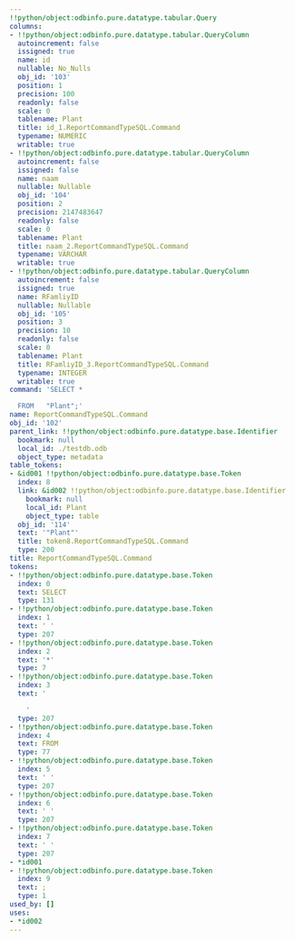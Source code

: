 ```yaml
---
!!python/object:odbinfo.pure.datatype.tabular.Query
columns:
- !!python/object:odbinfo.pure.datatype.tabular.QueryColumn
  autoincrement: false
  issigned: true
  name: id
  nullable: No_Nulls
  obj_id: '103'
  position: 1
  precision: 100
  readonly: false
  scale: 0
  tablename: Plant
  title: id_1.ReportCommandTypeSQL.Command
  typename: NUMERIC
  writable: true
- !!python/object:odbinfo.pure.datatype.tabular.QueryColumn
  autoincrement: false
  issigned: false
  name: naam
  nullable: Nullable
  obj_id: '104'
  position: 2
  precision: 2147483647
  readonly: false
  scale: 0
  tablename: Plant
  title: naam_2.ReportCommandTypeSQL.Command
  typename: VARCHAR
  writable: true
- !!python/object:odbinfo.pure.datatype.tabular.QueryColumn
  autoincrement: false
  issigned: true
  name: RFamliyID
  nullable: Nullable
  obj_id: '105'
  position: 3
  precision: 10
  readonly: false
  scale: 0
  tablename: Plant
  title: RFamliyID_3.ReportCommandTypeSQL.Command
  typename: INTEGER
  writable: true
command: 'SELECT *

  FROM   "Plant";'
name: ReportCommandTypeSQL.Command
obj_id: '102'
parent_link: !!python/object:odbinfo.pure.datatype.base.Identifier
  bookmark: null
  local_id: ./testdb.odb
  object_type: metadata
table_tokens:
- &id001 !!python/object:odbinfo.pure.datatype.base.Token
  index: 8
  link: &id002 !!python/object:odbinfo.pure.datatype.base.Identifier
    bookmark: null
    local_id: Plant
    object_type: table
  obj_id: '114'
  text: '"Plant"'
  title: token8.ReportCommandTypeSQL.Command
  type: 200
title: ReportCommandTypeSQL.Command
tokens:
- !!python/object:odbinfo.pure.datatype.base.Token
  index: 0
  text: SELECT
  type: 131
- !!python/object:odbinfo.pure.datatype.base.Token
  index: 1
  text: ' '
  type: 207
- !!python/object:odbinfo.pure.datatype.base.Token
  index: 2
  text: '*'
  type: 7
- !!python/object:odbinfo.pure.datatype.base.Token
  index: 3
  text: '

    '
  type: 207
- !!python/object:odbinfo.pure.datatype.base.Token
  index: 4
  text: FROM
  type: 77
- !!python/object:odbinfo.pure.datatype.base.Token
  index: 5
  text: ' '
  type: 207
- !!python/object:odbinfo.pure.datatype.base.Token
  index: 6
  text: ' '
  type: 207
- !!python/object:odbinfo.pure.datatype.base.Token
  index: 7
  text: ' '
  type: 207
- *id001
- !!python/object:odbinfo.pure.datatype.base.Token
  index: 9
  text: ;
  type: 1
used_by: []
uses:
- *id002
---
```

